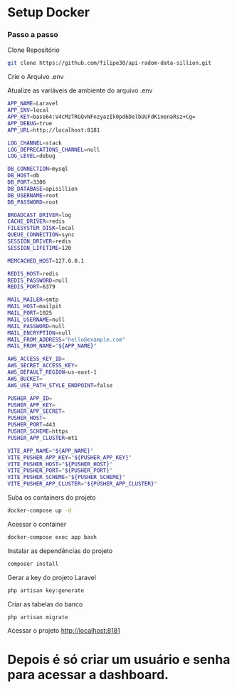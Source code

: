 
# Setup Docker #

### Passo a passo
Clone Repositório
```sh
git clone https://github.com/filipe30/api-radom-data-sillion.git
```

Crie o Arquivo .env


Atualize as variáveis de ambiente do arquivo .env
```sh
APP_NAME=Laravel
APP_ENV=local
APP_KEY=base64:V4cMzTRGQvNFnzyazIk0pd6DelbUUFdKinenaRsz+Cg=
APP_DEBUG=true
APP_URL=http://localhost:8181

LOG_CHANNEL=stack
LOG_DEPRECATIONS_CHANNEL=null
LOG_LEVEL=debug

DB_CONNECTION=mysql
DB_HOST=db
DB_PORT=3306
DB_DATABASE=apisillion
DB_USERNAME=root
DB_PASSWORD=root

BROADCAST_DRIVER=log
CACHE_DRIVER=redis
FILESYSTEM_DISK=local
QUEUE_CONNECTION=sync
SESSION_DRIVER=redis
SESSION_LIFETIME=120

MEMCACHED_HOST=127.0.0.1

REDIS_HOST=redis
REDIS_PASSWORD=null
REDIS_PORT=6379

MAIL_MAILER=smtp
MAIL_HOST=mailpit
MAIL_PORT=1025
MAIL_USERNAME=null
MAIL_PASSWORD=null
MAIL_ENCRYPTION=null
MAIL_FROM_ADDRESS="hello@example.com"
MAIL_FROM_NAME="${APP_NAME}"

AWS_ACCESS_KEY_ID=
AWS_SECRET_ACCESS_KEY=
AWS_DEFAULT_REGION=us-east-1
AWS_BUCKET=
AWS_USE_PATH_STYLE_ENDPOINT=false

PUSHER_APP_ID=
PUSHER_APP_KEY=
PUSHER_APP_SECRET=
PUSHER_HOST=
PUSHER_PORT=443
PUSHER_SCHEME=https
PUSHER_APP_CLUSTER=mt1

VITE_APP_NAME="${APP_NAME}"
VITE_PUSHER_APP_KEY="${PUSHER_APP_KEY}"
VITE_PUSHER_HOST="${PUSHER_HOST}"
VITE_PUSHER_PORT="${PUSHER_PORT}"
VITE_PUSHER_SCHEME="${PUSHER_SCHEME}"
VITE_PUSHER_APP_CLUSTER="${PUSHER_APP_CLUSTER}"
```

Suba os containers do projeto
```sh
docker-compose up -d
```


Acessar o container
```sh
docker-compose exec app bash
```


Instalar as dependências do projeto
```sh
composer install
```


Gerar a key do projeto Laravel
```sh
php artisan key:generate
```
Criar as tabelas do banco
```sh
php artisan migrate
```
Acessar o projeto
[http://localhost:8181](http://localhost:8181)


# Depois é só criar um usuário e senha para acessar a dashboard. #

